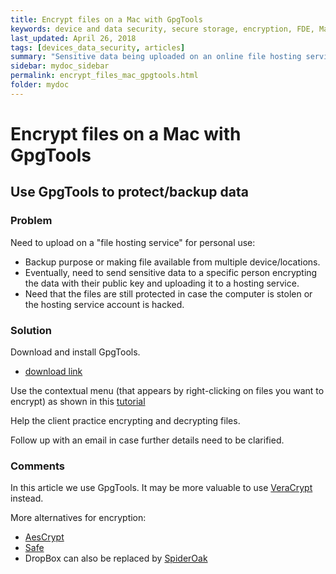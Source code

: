 ```yaml
---
title: Encrypt files on a Mac with GpgTools
keywords: device and data security, secure storage, encryption, FDE, Mac, GPG, GPGTools
last_updated: April 26, 2018
tags: [devices_data_security, articles]
summary: "Sensitive data being uploaded on an online file hosting service (DropBox-like) without being protected/encrypted."
sidebar: mydoc_sidebar
permalink: encrypt_files_mac_gpgtools.html
folder: mydoc
---
```



# Encrypt files on a Mac with GpgTools
## Use GpgTools to protect/backup data 

### Problem

Need to upload on a "file hosting service" for personal use:

- Backup purpose or making file available from multiple device/locations.
- Eventually, need to send sensitive data to a specific person encrypting the 
  data with their public key and uploading it to a hosting service.  
- Need that the files are still protected in case the computer is stolen or the 
  hosting service account is hacked.


### Solution

Download and install GpgTools.

- [download link](https://releases.gpgtools.org/GPG%20Suite%20-%202014.11.Yosemite-b3.dmg)

Use the contextual menu (that appears by right-clicking on files you want to
encrypt) as shown in this [tutorial](http://support.gpgtools.org/kb/gpgservices-faq/how-to-encrypt-and-sign-text-or-files-with-gpgservices)

Help the client practice encrypting and decrypting files. 

Follow up with an email in case further details need to be clarified.

### Comments

In this article we use GpgTools. It may be more valuable to use [VeraCrypt](https://www.veracrypt.fr) instead.

More alternatives for encryption:
- [AesCrypt](https://www.aescrypt.com/)
- [Safe](http://www.getsafe.org/about)
- DropBox can also be replaced by [SpiderOak](https://spideroak.com/)

